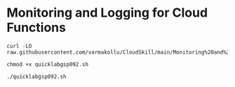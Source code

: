 # Monitoring and Logging for Cloud Functions


```
curl -LO raw.githubusercontent.com/varmakollu/CloudSkill/main/Monitoring%20and%20Logging%20for%20Cloud%20Functions/quicklabgsp092.sh

chmod +x quicklabgsp092.sh

./quicklabgsp092.sh

```
